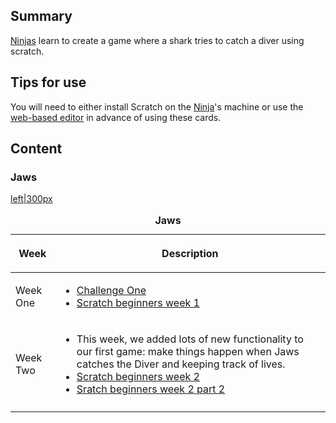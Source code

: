 ## Summary

 [Ninjas](Ninjas.md) learn to create a game where a
shark tries to catch a diver using scratch. 

## Tips for use

You will need to either install Scratch on the
[Ninja](Ninja.md)'s machine or use the [web-based
editor](https://scratch.mit.edu/) in advance of using these cards.

## Content

### Jaws

[left|300px](file:jaws.png.md)

<table>
<caption><strong>Jaws</strong></caption>
<thead>
<tr class="header">
<th><p>Week</p></th>
<th><p>Description</p></th>
</tr>
</thead>
<tbody>
<tr class="odd">
<td><p>Week One</p></td>
<td><ul>
<li><a href="http://cdathenry.files.wordpress.com/2013/10/cda-s3-challenge01-firstgame-part1.pdf">Challenge One</a></li>
<li><a href="http://cdathenry.wordpress.com/2013/10/05/scratch-beginners-week-1-first-game-jaws">Scratch beginners week 1</a></li>
</ul></td>
</tr>
<tr class="even">
<td><p>Week Two</p></td>
<td><ul>
<li>This week, we added lots of new functionality to our first game: make things happen when Jaws catches the Diver and keeping track of lives.</li>
<li><a href="http://cdathenry.files.wordpress.com/2013/10/cda-s3-challenge01-firstgame-part2.pdf">Scratch beginners week 2</a></li>
<li><a href="http://cdathenry.wordpress.com/2013/10/13/scratch-beginners-week-1-adding-more-functions-to-first-game/">Sratch beginners week 2 part 2</a></li>
</ul></td>
</tr>
<tr class="odd">
<td></td>
<td></td>
</tr>
</tbody>
</table>
